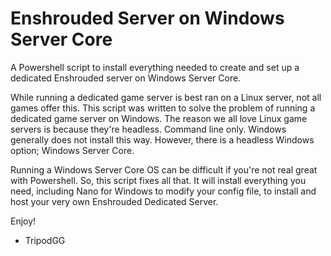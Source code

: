 # Enshrouded Server on Windows Server Core
A Powershell script to install everything needed to create and set up a dedicated Enshrouded server on Windows Server Core.

While running a dedicated game server is best ran on a Linux server, not all games offer this.  This script was written to solve the problem of running a dedicated game server on Windows.  The reason we all love Linux game servers is because they're headless.  Command line only.  Windows generally does not install this way.  However, there is a headless Windows option; Windows Server Core.

Running a Windows Server Core OS can be difficult if you're not real great with Powershell.  So, this script fixes all that.  It will install everything you need, including Nano for Windows to modify your config file, to install and host your very own Enshrouded Dedicated Server.

Enjoy!
- TripodGG